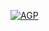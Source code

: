 [![AGP](https://github.com/tkjsmkn2bandung/javacode/actions/workflows/auto.yml/badge.svg)](https://github.com/tkjsmkn2bandung/javacode/actions/workflows/auto.yml)
